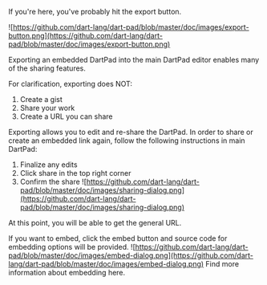 If you're here, you've probably hit the export button. 

![https://github.com/dart-lang/dart-pad/blob/master/doc/images/export-button.png](https://github.com/dart-lang/dart-pad/blob/master/doc/images/export-button.png)


Exporting an embedded DartPad into the main DartPad editor enables many of the sharing features.

For clarification, exporting does NOT:

1. Create a gist
2. Share your work
3. Create a URL you can share

Exporting allows you to edit and re-share the DartPad. In order to share or create an embedded link again,
follow the following instructions in main DartPad:

1. Finalize any edits
2. Click share in the top right corner
3. Confirm the share
![https://github.com/dart-lang/dart-pad/blob/master/doc/images/sharing-dialog.png](https://github.com/dart-lang/dart-pad/blob/master/doc/images/sharing-dialog.png)

At this point, you will be able to get the general URL.

If you want to embed, click the embed button and source code for embedding options will be provided. 
![https://github.com/dart-lang/dart-pad/blob/master/doc/images/embed-dialog.png](https://github.com/dart-lang/dart-pad/blob/master/doc/images/embed-dialog.png)
Find more information about embedding here.